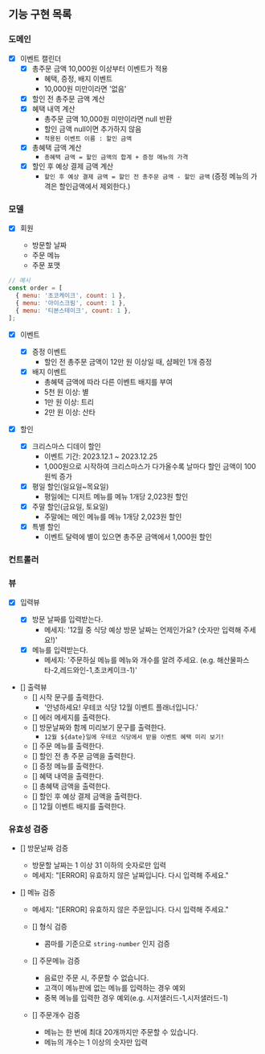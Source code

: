 ## 기능 구현 목록

### 도메인

- [x] 이벤트 캘린더
  - [x] 총주문 금액 10,000원 이상부터 이벤트가 적용
    - 혜택, 증정, 배지 이벤트
    - 10,000원 미만이라면 '없음'
  - [x] 할인 전 총주문 금액 계산
  - [x] 혜택 내역 계산
    - 총주문 금액 10,000원 미만이라면 null 반환
    - 할인 금액 null이면 추가하지 않음
    - `적용된 이벤트 이름 : 할인 금액`
  - [x] 총혜택 금액 계산
    - `총혜택 금액 = 할인 금액의 합계 + 증정 메뉴의 가격`
  - [x] 할인 후 예상 결제 금액 계산
    - `할인 후 예상 결제 금액 = 할인 전 총주문 금액 - 할인 금액` (증정 메뉴의 가격은 할인금액에서 제외한다.)

### 모델

- [x] 회원

  - 방문할 날짜
  - 주문 메뉴
  - 주문 포맷

```js
// 예시
const order = [
  { menu: '초코케이크', count: 1 },
  { menu: '아이스크림', count: 1 },
  { menu: '티본스테이크', count: 1 },
];
```

- [x] 이벤트

  - [x] 증정 이벤트
    - 할인 전 총주문 금액이 12만 원 이상일 때, 샴페인 1개 증정
  - [x] 배지 이벤트
    - 총혜택 금액에 따라 다른 이벤트 배지를 부여
    - 5천 원 이상: 별
    - 1만 원 이상: 트리
    - 2만 원 이상: 산타

- [x] 할인
  - [x] 크리스마스 디데이 할인
    - 이벤트 기간: 2023.12.1 ~ 2023.12.25
    - 1,000원으로 시작하여 크리스마스가 다가올수록 날마다 할인 금액이 100원씩 증가
  - [x] 평일 할인(일요일~목요일)
    - 평일에는 디저트 메뉴를 메뉴 1개당 2,023원 할인
  - [x] 주말 할인(금요일, 토요일)
    - 주말에는 메인 메뉴를 메뉴 1개당 2,023원 할인
  - [x] 특별 할인
    - 이벤트 달력에 별이 있으면 총주문 금액에서 1,000원 할인

### 컨트롤러

### 뷰

- [x] 입력뷰

  - [x] 방문 날짜를 입력받는다.
    - 메세지: '12월 중 식당 예상 방문 날짜는 언제인가요? (숫자만 입력해 주세요!)'
  - [x] 메뉴를 입력받는다.
    - 메세지: '주문하실 메뉴를 메뉴와 개수를 알려 주세요. (e.g. 해산물파스타-2,레드와인-1,초코케이크-1)'

- [] 출력뷰
  - [] 시작 문구를 출력한다.
    - '안녕하세요! 우테코 식당 12월 이벤트 플래너입니다.'
  - [] 에러 메세지를 출력한다.
  - [] 방문날짜와 함께 미리보기 문구를 출력한다.
    - `12월 ${date}일에 우테코 식당에서 받을 이벤트 혜택 미리 보기!`
  - [] 주문 메뉴를 출력한다.
  - [] 할인 전 총 주문 금액을 출력한다.
  - [] 증정 메뉴를 출력한다.
  - [] 혜택 내역을 출력한다.
  - [] 총혜택 금액을 출력한다.
  - [] 할인 후 예상 결제 금액을 출력한다.
  - [] 12월 이벤트 배지를 출력한다.

### 유효성 검증

- [] 방문날짜 검증

  - 방문할 날짜는 1 이상 31 이하의 숫자로만 입력
  - 메세지: "[ERROR] 유효하지 않은 날짜입니다. 다시 입력해 주세요."

- [] 메뉴 검증

  - 메세지: "[ERROR] 유효하지 않은 주문입니다. 다시 입력해 주세요."

  - [] 형식 검증

    - 콤마를 기준으로 `string-number` 인지 검증

  - [] 주문메뉴 검증

    - 음료만 주문 시, 주문할 수 없습니다.
    - 고객이 메뉴판에 없는 메뉴를 입력하는 경우 예외
    - 중복 메뉴를 입력한 경우 예외(e.g. 시저샐러드-1,시저샐러드-1)

  - [] 주문개수 검증
    - 메뉴는 한 번에 최대 20개까지만 주문할 수 있습니다.
    - 메뉴의 개수는 1 이상의 숫자만 입력
